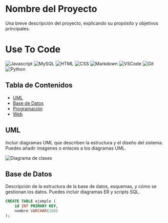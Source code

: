 # Nombre del Proyecto

Una breve descripción del proyecto, explicando su propósito y objetivos principales.
# Use To Code

![Javascript](https://img.shields.io/badge/Javascript-F0DB4F?style=for-the-badge&labelColor=black&logo=javascript&logoColor=F0DB4F)
![MySQL](https://img.shields.io/badge/-MYSQL-61DBFB?style=for-the-badge&labelColor=black&logo=MYSQL&logoColor=61DBFB)
![HTML](https://img.shields.io/badge/HTML5-E34F26?style=for-the-badge&logo=html5&logoColor=white)
![CSS](https://img.shields.io/badge/CSS-1572B6?style=for-the-badge&logo=css&logoColor=white)
![Markdown](https://img.shields.io/badge/Markdown-000000?style=for-the-badge&logo=markdown&logoColor=white)
![VSCode](https://img.shields.io/badge/Visual_Studio-0078d7?style=for-the-badge&logo=visual%20studio&logoColor=white)
![Git](https://img.shields.io/badge/Git-F05032?style=for-the-badge&logo=git&logoColor=white)
![Python](https://img.shields.io/badge/Python_-092749?style=for-the-badge&logo=Python&logoColor=06B6D4&labelColor=000000)
## Tabla de Contenidos

- [UML](#uml)
- [Base de Datos](#base-de-datos)
- [Programación](#programación)
- [Web](#web)


## UML

Incluir diagramas UML que describen la estructura y el diseño del sistema. Puedes añadir imágenes o enlaces a los diagramas UML.

![Diagrama de clases](ruta/al/diagrama-de-clases.png)

## Base de Datos

Descripción de la estructura de la base de datos, esquemas, y cómo se gestionan los datos. Puedes incluir diagramas ER y scripts SQL.

```sql
CREATE TABLE ejemplo (
    id INT PRIMARY KEY,
    nombre VARCHAR(100)
);

